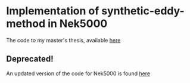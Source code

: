 # Implementation of synthetic-eddy-method in Nek5000

The code to my master's thesis, available [here](http://urn.kb.se/resolve?urn=urn:nbn:se:kth:diva-192210)

## Deprecated! 
An updated version of the code for Nek5000 is found
[here](https://github.com/jcanton/SyEM_example)


